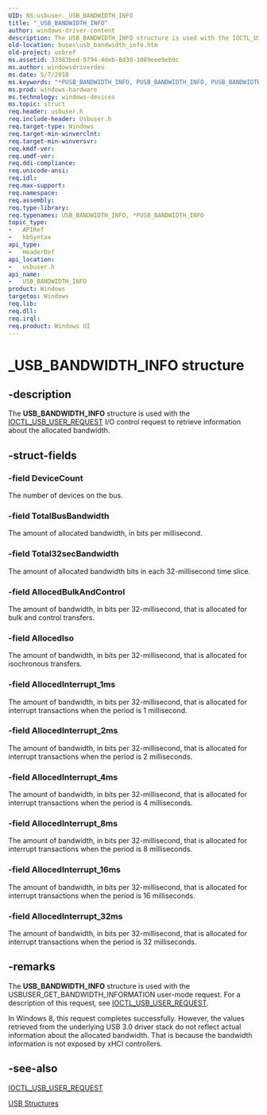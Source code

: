 ```yaml
---
UID: NS:usbuser._USB_BANDWIDTH_INFO
title: "_USB_BANDWIDTH_INFO"
author: windows-driver-content
description: The USB_BANDWIDTH_INFO structure is used with the IOCTL_USB_USER_REQUEST I/O control request to retrieve information about the allocated bandwidth.
old-location: buses\usb_bandwidth_info.htm
old-project: usbref
ms.assetid: 33983bed-9794-4deb-8d30-1089eee9eb9c
ms.author: windowsdriverdev
ms.date: 5/7/2018
ms.keywords: "*PUSB_BANDWIDTH_INFO, PUSB_BANDWIDTH_INFO, PUSB_BANDWIDTH_INFO structure pointer [Buses], USB_BANDWIDTH_INFO, USB_BANDWIDTH_INFO structure [Buses], _USB_BANDWIDTH_INFO, buses.usb_bandwidth_info, usbstrct_d852c165-11b3-405f-aa49-dc7f48f710a1.xml, usbuser/PUSB_BANDWIDTH_INFO, usbuser/USB_BANDWIDTH_INFO"
ms.prod: windows-hardware
ms.technology: windows-devices
ms.topic: struct
req.header: usbuser.h
req.include-header: Usbuser.h
req.target-type: Windows
req.target-min-winverclnt: 
req.target-min-winversvr: 
req.kmdf-ver: 
req.umdf-ver: 
req.ddi-compliance: 
req.unicode-ansi: 
req.idl: 
req.max-support: 
req.namespace: 
req.assembly: 
req.type-library: 
req.typenames: USB_BANDWIDTH_INFO, *PUSB_BANDWIDTH_INFO
topic_type:
-	APIRef
-	kbSyntax
api_type:
-	HeaderDef
api_location:
-	usbuser.h
api_name:
-	USB_BANDWIDTH_INFO
product: Windows
targetos: Windows
req.lib: 
req.dll: 
req.irql: 
req.product: Windows UI
---
```


# _USB_BANDWIDTH_INFO structure


## -description


The <b>USB_BANDWIDTH_INFO</b> structure is used with the <a href="https://msdn.microsoft.com/library/windows/hardware/ff537344">IOCTL_USB_USER_REQUEST</a> I/O control request to retrieve information about the allocated bandwidth.


## -struct-fields




### -field DeviceCount

The number of devices on the bus.


### -field TotalBusBandwidth

The amount of allocated bandwidth, in bits per millisecond.


### -field Total32secBandwidth

The amount of allocated bandwidth bits in each 32-millisecond time slice.


### -field AllocedBulkAndControl

The amount of bandwidth, in bits per 32-millisecond, that is allocated for bulk and control transfers.


### -field AllocedIso

The amount of bandwidth, in bits per 32-millisecond, that is allocated for isochronous transfers.


### -field AllocedInterrupt_1ms

The amount of bandwidth, in bits per 32-millisecond, that is allocated for interrupt transactions when the period is 1 millisecond.


### -field AllocedInterrupt_2ms

The amount of bandwidth, in bits per 32-millisecond, that is allocated for interrupt transactions when the period is 2 milliseconds.


### -field AllocedInterrupt_4ms

The amount of bandwidth, in bits per 32-millisecond, that is allocated for interrupt transactions when the period is 4 milliseconds.


### -field AllocedInterrupt_8ms

The amount of bandwidth, in bits per 32-millisecond, that is allocated for interrupt transactions when the period is 8 milliseconds.


### -field AllocedInterrupt_16ms

The amount of bandwidth, in bits per 32-millisecond, that is allocated for interrupt transactions when the period is 16 milliseconds.


### -field AllocedInterrupt_32ms

The amount of bandwidth, in bits per 32-millisecond, that is allocated for interrupt transactions when the period is 32 milliseconds.


## -remarks



The <b>USB_BANDWIDTH_INFO</b> structure is used with the USBUSER_GET_BANDWIDTH_INFORMATION user-mode request. For a description of this request, see <a href="https://msdn.microsoft.com/library/windows/hardware/ff537344">IOCTL_USB_USER_REQUEST</a>.

In Windows 8, this request completes successfully. However, the values retrieved from the underlying USB 3.0 driver stack do not reflect actual information about the allocated bandwidth. That is because the bandwidth information is not exposed by xHCI controllers.




## -see-also




<a href="https://msdn.microsoft.com/library/windows/hardware/ff537344">IOCTL_USB_USER_REQUEST</a>



<a href="https://msdn.microsoft.com/library/windows/hardware/ff540160">USB Structures</a>
 

 

